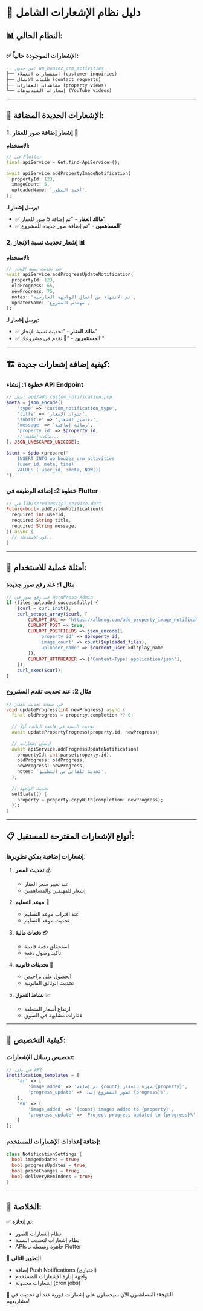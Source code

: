 # 🔔 دليل نظام الإشعارات الشامل

## 📊 **النظام الحالي:**

### ✅ **الإشعارات الموجودة حالياً:**
```sql
-- من جدول: wp_houzez_crm_activities
├── استفسارات العملاء (customer inquiries)
├── طلبات الاتصال (contact requests)  
├── مشاهدات العقارات (property views)
└── إشعارات الفيديوهات (YouTube videos)
```

---

## 🚀 **الإشعارات الجديدة المضافة:**

### 1. **إشعار إضافة صور للعقار** 📸
**الاستخدام:**
```dart
// في Flutter
final apiService = Get.find<ApiService>();

await apiService.addPropertyImageNotification(
  propertyId: 123,
  imageCount: 5,
  uploaderName: 'أحمد المطور',
);
```

**يرسل إشعار لـ:**
- ✅ **مالك العقار** - "تم إضافة 5 صور للعقار"
- ✅ **المساهمين** - "تم إضافة صور جديدة للمشروع"

### 2. **إشعار تحديث نسبة الإنجاز** 📊
**الاستخدام:**
```dart
// عند تحديث نسبة الإنجاز
await apiService.addProgressUpdateNotification(
  propertyId: 123,
  oldProgress: 65,
  newProgress: 75,
  notes: 'تم الانتهاء من أعمال الواجهة الخارجية',
  updaterName: 'مهندس المشروع',
);
```

**يرسل إشعار لـ:**
- ✅ **مالك العقار** - "تحديث نسبة الإنجاز"
- ✅ **المستثمرين** - "🎉 تقدم في مشروعك!"

---

## 🏗️ **كيفية إضافة إشعارات جديدة:**

### خطوة 1: إنشاء API Endpoint
```php
// مثال: api/add_custom_notification.php
$meta = json_encode([
    'type' => 'custom_notification_type',
    'title' => 'عنوان الإشعار',
    'subtitle' => 'تفاصيل الإشعار',
    'message' => 'رسالة إضافية',
    'property_id' => $property_id,
    // بيانات إضافية...
], JSON_UNESCAPED_UNICODE);

$stmt = $pdo->prepare("
    INSERT INTO wp_houzez_crm_activities 
    (user_id, meta, time) 
    VALUES (:user_id, :meta, NOW())
");
```

### خطوة 2: إضافة الوظيفة في Flutter
```dart
// في lib/services/api_service.dart
Future<bool> addCustomNotification({
  required int userId,
  required String title,
  required String message,
}) async {
  // كود الاستدعاء...
}
```

---

## 🎯 **أمثلة عملية للاستخدام:**

### مثال 1: عند رفع صور جديدة
```php
// عند رفع صور في WordPress Admin
if (files_uploaded_successfully) {
    $curl = curl_init();
    curl_setopt_array($curl, [
        CURLOPT_URL => 'https://albrog.com/add_property_image_notification.php',
        CURLOPT_POST => true,
        CURLOPT_POSTFIELDS => json_encode([
            'property_id' => $property_id,
            'image_count' => count($uploaded_files),
            'uploader_name' => $current_user->display_name
        ]),
        CURLOPT_HTTPHEADER => ['Content-Type: application/json'],
    ]);
    curl_exec($curl);
}
```

### مثال 2: عند تحديث تقدم المشروع
```dart
// في صفحة تحديث العقار
void updateProgress(int newProgress) async {
  final oldProgress = property.completion ?? 0;
  
  // تحديث النسبة في قاعدة البيانات أولاً
  await updatePropertyProgress(property.id, newProgress);
  
  // إرسال إشعارات
  await apiService.addProgressUpdateNotification(
    propertyId: int.parse(property.id),
    oldProgress: oldProgress,
    newProgress: newProgress,
    notes: 'تحديث تلقائي من التطبيق',
  );
  
  // تحديث الواجهة
  setState(() {
    property = property.copyWith(completion: newProgress);
  });
}
```

---

## 📋 **أنواع الإشعارات المقترحة للمستقبل:**

### إشعارات إضافية يمكن تطويرها:
1. **تحديث السعر** 💰
   - عند تغيير سعر العقار
   - إشعار للمهتمين والمساهمين

2. **موعد التسليم** 📅
   - عند اقتراب موعد التسليم
   - تحديث موعد التسليم

3. **دفعات مالية** 💳
   - استحقاق دفعة قادمة
   - تأكيد وصول دفعة

4. **تحديثات قانونية** 📜
   - الحصول على تراخيص
   - تحديث الوثائق القانونية

5. **نشاط السوق** 📈
   - ارتفاع أسعار المنطقة
   - عقارات مشابهة في السوق

---

## 🔧 **كيفية التخصيص:**

### تخصيص رسائل الإشعارات:
```php
// في ملف API
$notification_templates = [
    'ar' => [
        'image_added' => 'تم إضافة {count} صورة للعقار {property}',
        'progress_update' => 'تطور المشروع إلى {progress}%',
    ],
    'en' => [
        'image_added' => '{count} images added to {property}',
        'progress_update' => 'Project progress updated to {progress}%',
    ]
];
```

### إضافة إعدادات الإشعارات للمستخدم:
```dart
class NotificationSettings {
  bool imageUpdates = true;
  bool progressUpdates = true;
  bool priceChanges = true;
  bool deliveryReminders = true;
}
```

---

## 🎯 **الخلاصة:**

✅ **تم إنجازه:**
- نظام إشعارات للصور
- نظام إشعارات لتحديث النسبة
- APIs جاهزة ومتصلة بـ Flutter

🔄 **التطوير التالي:**
- إضافة Push Notifications (اختياري)
- واجهة إدارة الإشعارات للمستخدم
- إشعارات مجدولة (cron jobs)

🎉 **النتيجة:**
المساهمون الآن سيحصلون على إشعارات فورية عند أي تحديث في مشاريعهم! 